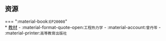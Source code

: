 ## 资源  
=== ":material-book:`EP20008`"  
    * [教材](https://api.mir6.com/api/lanzou?url=https://cqu-openlib.lanzout.com/ieHE62pa6lch&down=true) - :material-format-quote-open:`工程热力学` - :material-account:`曾丹苓` - :material-printer:`高等教育出版社`  